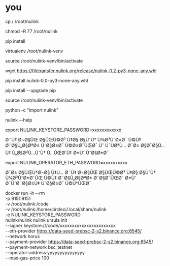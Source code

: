 # you

cp / /root/nulink


chmod -R 77 /root/nulink

pip install 

virtualenv /root/nulink-venv

source /root/nulink-venv/bin/activate

wget https://filetransfer.nulink.org/release/nulink-0.2-py3-none-any.whl

pip install nulink-0.0-py3-none-any.whl

pip install --upgrade pip

source /root/nulink-venv/bin/activate

python -c "import nulink"

nulink --help

export NULINK_KEYSTORE_PASSWORD=xxxxxxxxxxxx

Ø¨Ù‡ Ø¬Ø§ÛŒ Ø§ÛŒÚ©Ø³ Ù‡Ø§ Ø§ÙˆÙ† Ù¾Ø³ÙˆØ±Ø¯ Ú©Ù‡ Ø¨Ø§Ù„Ø§ØªØ± ÙˆØ§Ø±Ø¯ Ú©Ø±Ø¯ÛŒØ¯ Ùˆ Ú¯ÙØªÙ… Ø¯Ø± Ø§Ø¯Ø§Ù…Ù‡ Ù„Ø§Ø²Ù…ÙˆÙ† Ù…ÛŒØ´Ù‡ Ø±Ùˆ ÙˆØ§Ø±Ø¯ 

export NULINK_OPERATOR_ETH_PASSWORD=xxxxxxxxxx

Ø¯Ø± Ø§ÛŒÙ†Ø¬Ø§ Ù‡Ù… Ø¨Ù‡ Ø¬Ø§ÛŒ Ø§ÛŒÚ©Ø³ Ù‡Ø§ Ø§ÙˆÙ† Ù¾Ø³ÙˆØ±Ø¯ÛŒ Ú©Ù‡ Ø¨Ø§Ù„Ø§ØªØ± Ø¯Ø§Ø¯ÛŒØ¯ Ø±Ùˆ Ø¯ÙˆØ¨Ø§Ø±Ù‡ ÙˆØ§Ø±Ø¯ Ú©Ù†ÛŒØ¯

docker run -it --rm \
-p 9151:9151 \
-v /root/nulink:/code \
-v /root/nulink:/home/circleci/.local/share/nulink \
-e NULINK_KEYSTORE_PASSWORD \
nulink/nulink nulink ursula init \
--signer keystore:///code/xxxxxxxxxxxxxxxxxxxxxxx \
--eth-provider https://data-seed-prebsc-2-s2.binance.org:8545/ \
--network horus \
--payment-provider https://data-seed-prebsc-2-s2.binance.org:8545/ \
--payment-network bsc_testnet \
--operator-address yyyyyyyyyyyyyyy \
--max-gas-price 100
